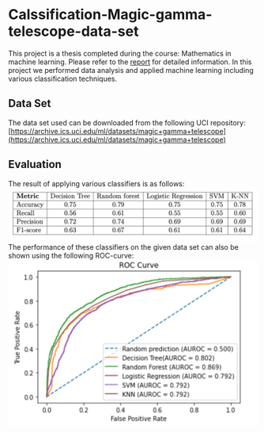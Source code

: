 # Calssification-Magic-gamma-telescope-data-set
This project is a thesis completed during the course: Mathematics in machine learning. Please refer to the [report](/signal_vs_noise_classification.pdf) for detailed information. In this project we performed data analysis and applied machine learning including various classification techniques.   
## Data Set
The data set used can be downloaded from the following UCI repository:   
[https://archive.ics.uci.edu/ml/datasets/magic+gamma+telescope](https://archive.ics.uci.edu/ml/datasets/magic+gamma+telescope)

## Evaluation
The result of applying various classifiers is as follows:
![](images/results.png)   
The performance of these classifiers on the given data set can also be shown using the following ROC-curve:   
<img src = "images/roc_curve.png" width = 600>
